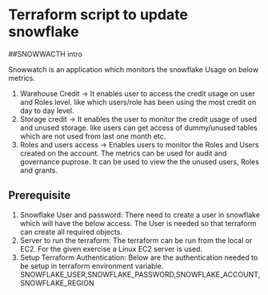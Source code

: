 # Terraform script to update snowflake

##SNOWWACTH intro

Snowwatch is an application which monitors the snowflake Usage on below metrics.
1. Warehouse Credit -> It enables user to access the credit usage on user and Roles level.
		  like which users/role has been using the most credit on day to day level.
2. Storage credit -> It enables the user to monitor the credit usage of used and unused storage.
          like users can get access of dummy/unused tables which are not used from last one month etc.
3. Roles and users access -> Enables users to monitor the Roles and Users created on the account.
          The metrics can be used for audit and governance puprose. It can be used to view the the unused users, Roles and grants.

## Prerequisite
1. Snowflake User and password: There need to create a user in snowflake which will have the below access. The User is needed so that terraform can create all required objects.
2. Server to run the terraform: The terraform can be run from the local or EC2. For the given exercise a Linux EC2 server is used.
3. Setup Terraform Authentication: Below are the authentication needed to be setup in terraform environment variable.
	SNOWFLAKE_USER,SNOWFLAKE_PASSWORD,SNOWFLAKE_ACCOUNT,SNOWFLAKE_REGION
  
